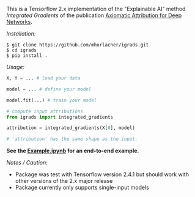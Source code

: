 This is a Tensorflow 2.x implementation of the "Explainable AI" method *Integrated Gradients* of the publication [Axiomatic Attribution for Deep Networks](https://arxiv.org/abs/1703.01365). 


*Installation:*
```
$ git clone https://github.com/mhorlacher/igrads.git
$ cd igrads
$ pip install .
```

*Usage:*
```python
X, Y = ... # load your data

model = ... # define your model

model.fit(...) # train your model

# compute input attributions
from igrads import integrated_gradients

attribution = integrated_gradients(X[0], model)

# 'attribution' has the same shape as the input. 
```


**See the [Example.ipynb](https://github.com/mhorlacher/igrads/blob/main/example/Example.ipynb) for an end-to-end example.**


*Notes / Caution:*
- Package was test with Tensorflow version 2.4.1 but should work with other versions of the 2.x major release
- Package currently only supports single-input models
